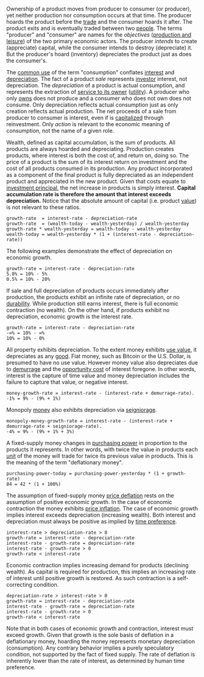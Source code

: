 Ownership of a product moves from producer to consumer (or producer), yet neither production nor consumption occurs at that time. The producer hoards the product before the [trade](Glossary#trade) and the consumer hoards it after. The product exits and is eventually traded between two [people](Glossary#person). The terms "producer" and "consumer" are names for the *objectives* ([production and leisure](https://mises.org/library/man-economy-and-state-power-and-market/html/p/926)) of the two primary economic actors. The producer *intends* to create (appreciate) capital, while the consumer intends to destroy (depreciate) it. But the producer's hoard (inventory) depreciates the product just as does the consumer's.

The [common use](https://en.wikipedia.org/wiki/Consumption_(economics)) of the term "consumption" conflates [interest](https://en.wikipedia.org/wiki/Interest#Economics) and [depreciation](https://en.wikipedia.org/wiki/Depreciation_(economics)). The fact of a product *sale* represents [investor](Glossary#lend) interest, not depreciation. The *depreciation* of a product is actual consumption, and represents the extraction of [service to its owner](https://mises.org/library/man-economy-and-state-power-and-market/html/p/974) ([utility](Glossary#utility)). A producer who only [owns](Glossary#own) does not produce and a consumer who does not own does not consume. Only depreciation reflects actual consumption just as only creation reflects actual production. The net proceeds of a sale from producer to consumer is interest, even if is [capitalized](https://en.wikipedia.org/wiki/Capital_expenditure) through reinvestment. Only *action* is relevant to the economic meaning of consumption, not the name of a given role.

Wealth, defined as capital accumulation, is the sum of products. All products are always hoarded and depreciating. Production creates products, where interest is both the cost of, and return on, doing so. The price of a product is the sum of its interest return on investment and the cost of all products consumed in its production. Any product incorporated as a component of the final product is fully depreciated as an independent product and appreciated in the new product. Given that costs equate to [investment principal](https://en.wikipedia.org/wiki/Bond_(finance)#Principal), the net increase in products is simply interest. **Capital accumulation rate is therefore the amount that interest exceeds depreciation.** Notice that the absolute amount of capital (i.e. product [value](Glossary#value)) is not relevant to these ratios. 
```
growth-rate  = interest-rate - depreciation-rate
growth-rate  = (wealth-today - wealth-yesterday) / wealth-yesterday
growth-rate * wealth-yesterday = wealth-today - wealth-yesterday
wealth-today = wealth-yesterday * (1 + (interest-rate - depreciation-rate))
```
The following examples demonstrate the effect of depreciation on economic growth.
```
growth-rate = interest-rate - depreciation-rate
5.0% = 10% - 5%
0.5% = 10% - 20%
```
If sale and full depreciation of products occurs immediately after production, the products exhibit an infinite rate of depreciation, or no [durability](https://en.wikipedia.org/wiki/Durable_good). While production still earns interest, there is full economic contraction (no wealth). On the other hand, if products exhibit no depreciation, economic growth is the interest rate.
```
growth-rate = interest-rate - depreciation-rate
-∞% = 10% - ∞%
10% = 10% - 0%
```
All property exhibits depreciation. To the extent money exhibits [use value](https://en.wikipedia.org/wiki/Use_value), it depreciates as any [good](https://en.wikipedia.org/wiki/Goods). Fiat money, such as Bitcoin or the U.S. Dollar, is presumed to have no use value. However money value also depreciates due to [demurrage](https://en.wikipedia.org/wiki/Demurrage_(currency)) and the [opportunity cost](https://en.wikipedia.org/wiki/Opportunity_cost) of interest foregone. In other words, interest is the capture of time value and money depreciation includes the failure to capture that value, or negative interest.
```
money-growth-rate = interest-rate - (interest-rate + demurrage-rate).
-1% = 9% - (9% + 1%)
```
Monopoly [money](Money-Taxonomy) also exhibits depreciation via [seigniorage](https://en.wikipedia.org/wiki/Seigniorage).
```
monopoly-money-growth-rate = interest-rate - (interest-rate + demurrage-rate + seigniorage-rate).
-4% = 9% - (9% + 1% + 3%)
```
A fixed-supply money changes in [purchasing power](https://en.wikipedia.org/wiki/Purchasing_power) in proportion to the products it represents. In other words, with twice the value in products each [unit](Glossary#unit) of the money will trade for twice its previous value in products. This is the meaning of the term "deflationary money".
```
purchasing-power-today = purchasing-power-yesterday * (1 + growth-rate)
84 = 42 * (1 + 100%)
```
The assumption of fixed-supply money [price deflation](https://en.wikipedia.org/wiki/Deflation) rests on the assumption of positive economic growth. In the case of economic contraction the money exhibits [price inflation](https://en.wikipedia.org/wiki/Inflation). The case of economic growth implies interest exceeds depreciation (increasing wealth). Both interest and depreciation must always be positive as implied by [time preference](https://en.wikipedia.org/wiki/Time_preference).
```
interest-rate > depreciation-rate > 0
growth-rate = interest-rate - depreciation-rate
interest-rate - growth-rate = depreciation-rate
interest-rate - growth-rate > 0
growth-rate < interest-rate
```
Economic contraction implies increasing demand for products (declining wealth). As capital is required for production, this implies an increasing rate of interest until positive growth is restored. As such contraction is a self-correcting condition.
```
depreciation-rate > interest-rate > 0
growth-rate = interest-rate - depreciation-rate
interest-rate - growth-rate = depreciation-rate
interest-rate - growth-rate > 0
growth-rate < interest-rate
```
Note that in both cases of economic growth and contraction, interest must exceed growth. Given that growth is the sole basis of deflation in a deflationary money, hoarding the money represents monetary depreciation (consumption). Any contrary behavior implies a purely speculatory condition, not supported by the fact of fixed supply. The rate of deflation is inherently lower than the rate of interest, as determined by human time preference.